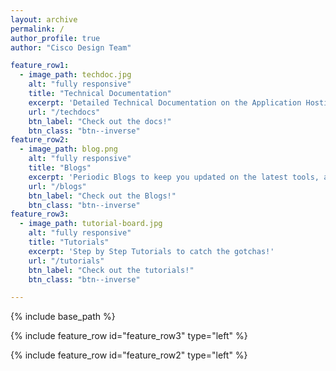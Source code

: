 ```yaml
---
layout: archive
permalink: /
author_profile: true
author: "Cisco Design Team"

feature_row1:
  - image_path: techdoc.jpg
    alt: "fully responsive"
    title: "Technical Documentation"
    excerpt: 'Detailed Technical Documentation on the Application Hosting Infrastructure of IOS-XR'
    url: "/techdocs"
    btn_label: "Check out the docs!"
    btn_class: "btn--inverse"
feature_row2:
  - image_path: blog.png
    alt: "fully responsive"
    title: "Blogs"
    excerpt: 'Periodic Blogs to keep you updated on the latest tools, applications, events and architectural changes'
    url: "/blogs"
    btn_label: "Check out the Blogs!"
    btn_class: "btn--inverse"
feature_row3:
  - image_path: tutorial-board.jpg
    alt: "fully responsive"
    title: "Tutorials"
    excerpt: 'Step by Step Tutorials to catch the gotchas!'
    url: "/tutorials"
    btn_label: "Check out the tutorials!"
    btn_class: "btn--inverse"

---
```


{% include base_path %}

{% include feature_row id="feature_row3" type="left" %}

{% include feature_row id="feature_row2" type="left" %}
